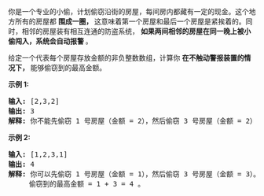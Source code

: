 <html>
 <body>
  <p>
   你是一个专业的小偷，计划偷窃沿街的房屋，每间房内都藏有一定的现金。这个地方所有的房屋都
   <strong>
    围成一圈，
   </strong>
   这意味着第一个房屋和最后一个房屋是紧挨着的。同时，相邻的房屋装有相互连通的防盗系统，
   <strong>
    如果两间相邻的房屋在同一晚上被小偷闯入，系统会自动报警
   </strong>
   。
  </p>
  <p>
   给定一个代表每个房屋存放金额的非负整数数组，计算你
   <strong>
    在不触动警报装置的情况下，
   </strong>
   能够偷窃到的最高金额。
  </p>
  <p>
   <strong>
    示例 1:
   </strong>
  </p>
  <pre><strong>输入:</strong> [2,3,2]
<strong>输出:</strong> 3
<strong>解释:</strong> 你不能先偷窃 1 号房屋（金额 = 2），然后偷窃 3 号房屋（金额 = 2）, 因为他们是相邻的。
</pre>
  <p>
   <strong>
    示例 2:
   </strong>
  </p>
  <pre><strong>输入:</strong> [1,2,3,1]
<strong>输出:</strong> 4
<strong>解释:</strong> 你可以先偷窃 1 号房屋（金额 = 1），然后偷窃 3 号房屋（金额 = 3）。
     偷窃到的最高金额 = 1 + 3 = 4 。</pre>
 </body>
</html>